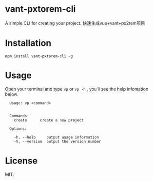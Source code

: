 # vant-pxtorem-cli
A simple CLI for creating your project.
快速生成vue+vant+px2rem项目

# Installation
```
npm install vant-pxtorem-cli -g
```

# Usage
Open your terminal and type `vp` or `vp -h` , you'll see the help infomation below:
```
  Usage: vp <command>


  Commands:
    create      create a new project

  Options:

    -h, --help     output usage information
    -V, --version  output the version number
```

# License
MIT.
